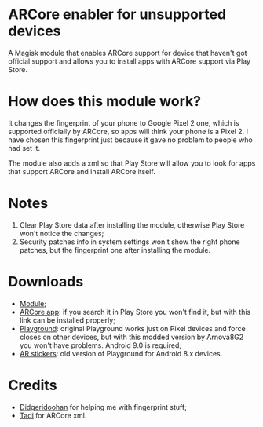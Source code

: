 # ARCore enabler for unsupported devices
A Magisk module that enables ARCore support for device that haven't got official support and allows you to install apps with ARCore support via Play Store.

# How does this module work?
It changes the fingerprint of your phone to Google Pixel 2 one, which is supported officially by ARCore, so apps will think your phone is a Pixel 2. I have chosen this fingerprint just because it gave no problem to people who had set it.

The module also adds a xml so that Play Store will allow you to look for apps that support ARCore and install ARCore itself.

# Notes
1. Clear Play Store data after installing the module, otherwise Play Store won't notice the changes;
2. Security patches info in system settings won't show the right phone patches, but the fingerprint one after installing the module.


# Downloads
- [Module](https://f.celsoazevedo.com/file/gcamera/ar/ARCore_enabler-alldevices.zip);
- [ARCore app](https://play.google.com/store/apps/details?id=com.google.ar.core&hl=it): if you search it in Play Store you won't find it, but with this link can be installed properly;
- [Playground](https://drive.google.com/uc?id=1GsbffEgyyyA8VIQLJX3bEgcwNG6dfZ0B&export=download): original Playground works just on Pixel devices and force closes on other devices, but with this modded version by Arnova8G2 you won't have problems. Android 9.0 is required;
- [AR stickers](https://f.celsoazevedo.com/file/gcamera/ar/ARStickers_All_Pack_V1.5build-1.3.180720036.apk): old version of Playground for Android 8.x devices.

# Credits
- [Didgeridoohan](https://github.com/Didgeridoohan) for helping me with fingerprint stuff;
- [Tadi](https://github.com/TadiT7) for ARCore xml.
